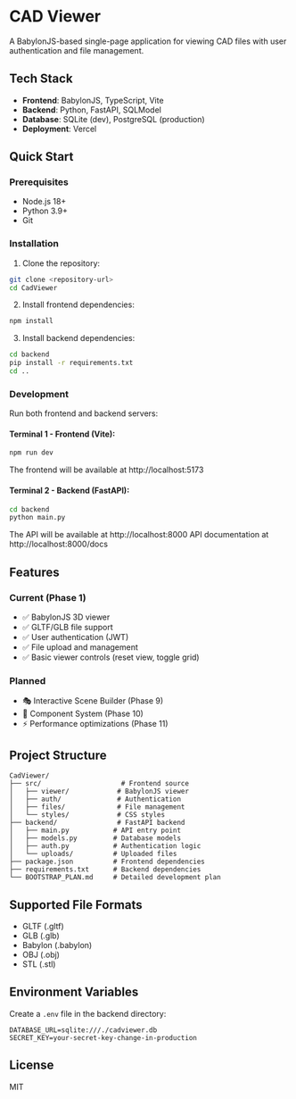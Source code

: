 # CAD Viewer

A BabylonJS-based single-page application for viewing CAD files with user authentication and file management.

## Tech Stack

- **Frontend**: BabylonJS, TypeScript, Vite
- **Backend**: Python, FastAPI, SQLModel
- **Database**: SQLite (dev), PostgreSQL (production)
- **Deployment**: Vercel

## Quick Start

### Prerequisites

- Node.js 18+
- Python 3.9+
- Git

### Installation

1. Clone the repository:
```bash
git clone <repository-url>
cd CadViewer
```

2. Install frontend dependencies:
```bash
npm install
```

3. Install backend dependencies:
```bash
cd backend
pip install -r requirements.txt
cd ..
```

### Development

Run both frontend and backend servers:

#### Terminal 1 - Frontend (Vite):
```bash
npm run dev
```
The frontend will be available at http://localhost:5173

#### Terminal 2 - Backend (FastAPI):
```bash
cd backend
python main.py
```
The API will be available at http://localhost:8000
API documentation at http://localhost:8000/docs

## Features

### Current (Phase 1)
- ✅ BabylonJS 3D viewer
- ✅ GLTF/GLB file support
- ✅ User authentication (JWT)
- ✅ File upload and management
- ✅ Basic viewer controls (reset view, toggle grid)

### Planned
- 🎭 Interactive Scene Builder (Phase 9)
- 🧩 Component System (Phase 10)
- ⚡ Performance optimizations (Phase 11)

## Project Structure

```
CadViewer/
├── src/                    # Frontend source
│   ├── viewer/            # BabylonJS viewer
│   ├── auth/              # Authentication
│   ├── files/             # File management
│   └── styles/            # CSS styles
├── backend/               # FastAPI backend
│   ├── main.py           # API entry point
│   ├── models.py         # Database models
│   ├── auth.py           # Authentication logic
│   └── uploads/          # Uploaded files
├── package.json          # Frontend dependencies
├── requirements.txt      # Backend dependencies
└── BOOTSTRAP_PLAN.md     # Detailed development plan
```

## Supported File Formats

- GLTF (.gltf)
- GLB (.glb)
- Babylon (.babylon)
- OBJ (.obj)
- STL (.stl)

## Environment Variables

Create a `.env` file in the backend directory:

```env
DATABASE_URL=sqlite:///./cadviewer.db
SECRET_KEY=your-secret-key-change-in-production
```

## License

MIT
